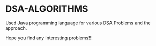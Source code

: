 # DSA-ALGORITHMS 
Used Java programming language for various DSA Problems and the approach.

Hope you find any interesting problems!!!
